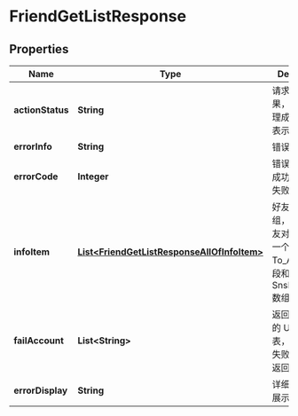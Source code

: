 

# FriendGetListResponse


## Properties

| Name | Type | Description | Notes |
|------------ | ------------- | ------------- | -------------|
|**actionStatus** | **String** | 请求处理的结果，OK 表示处理成功，FAIL 表示失败 |  [optional] |
|**errorInfo** | **String** | 错误信息 |  |
|**errorCode** | **Integer** | 错误码，0表示成功，非0表示失败 |  |
|**infoItem** | [**List&lt;FriendGetListResponseAllOfInfoItem&gt;**](FriendGetListResponseAllOfInfoItem.md) | 好友对象数组，每一个好友对象都包含一个 To_Account 字段和一个 SnsProfileItem 数组 |  [optional] |
|**failAccount** | **List&lt;String&gt;** | 返回处理失败的 UserID 列表，仅当存在失败用户时才返回该字段 |  [optional] |
|**errorDisplay** | **String** | 详细的客户端展示信息 |  [optional] |



